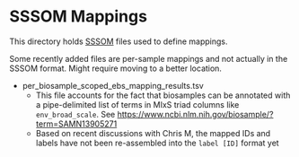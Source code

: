 # SSSOM Mappings
This directory holds [SSSOM](https://github.com/mapping-commons/SSSOM) files used to define mappings.

Some recently added files are per-sample mappings and not actually in the SSSOM format. Might require moving to a better location.
- per_biosample_scoped_ebs_mapping_results.tsv
    - This file accounts for the fact that biosamples can be annotated with a pipe-delimited list of terms in MIxS triad columns like `env_broad_scale`. See https://www.ncbi.nlm.nih.gov/biosample/?term=SAMN13905271
    - Based on recent discussions with Chris M, the mapped IDs and labels have not been re-assembled into the `label [ID]` format yet
    
